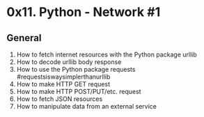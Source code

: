 <h1>0x11. Python - Network #1</h1>

<h2>General</h2>
<ol>
    <li>How to fetch internet resources with the Python package urllib</li>
    <li>How to decode urllib body response</li>
    <li>How to use the Python package requests #requestsiswaysimplerthanurllib</li>
    <li>How to make HTTP GET request</li>
    <li>How to make HTTP POST/PUT/etc. request</li>
    <li>How to fetch JSON resources</li>
    <li>How to manipulate data from an external service</li>
</ol>
